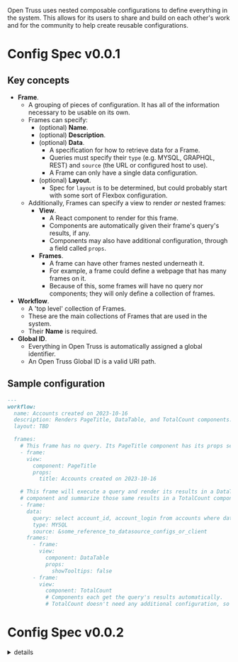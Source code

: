 Open Truss uses nested composable configurations to define everything in the system. This allows for its users to share and build on each other's work and for the community to help create reusable configurations.

# Config Spec v0.0.1

## Key concepts
- **Frame**.
  - A grouping of pieces of configuration. It has all of the information necessary to be usable on its own.
  - Frames can specify:
    - (optional) **Name**.
    - (optional) **Description**.
    - (optional) **Data**.
      - A specification for how to retrieve data for a Frame.
      - Queries must specify their `type` (e.g. MYSQL, GRAPHQL, REST) and `source` (the URL or configured host to use).
      - A Frame can only have a single data configuration.
    - (optional) **Layout**.
      - Spec for `layout` is to be determined, but could probably start with some sort of Flexbox configuration.
  - Additionally, Frames can specify a view to render _or_ nested frames:
    - **View**.
      - A React component to render for this frame.
      - Components are automatically given their frame's query's results, if any.
      - Components may also have additional configuration, through a field called `props`.
    - **Frames**.
      - A frame can have other frames nested underneath it.
      - For example, a frame could define a webpage that has many frames on it.
      - Because of this, some frames will have no query nor components; they will only define a collection of frames.
- **Workflow**.
  - A 'top level' collection of Frames.
  - These are the main collections of Frames that are used in the system.
  - Their **Name** is required.
- **Global ID**.
  - Everything in Open Truss is automatically assigned a global identifier.
  - An Open Truss Global ID is a valid URI path.

## Sample configuration

```md
---
workflow:
  name: Accounts created on 2023-10-16
  description: Renders PageTitle, DataTable, and TotalCount components.
  layout: TBD

  frames:
    # This frame has no query. Its PageTitle component has its props set in the configuration.
    - frame:
      view:
        component: PageTitle
        props:
          title: Accounts created on 2023-10-16

    # This frame will execute a query and render its results in a DataTable
    # component and summarize those same results in a TotalCount component.
    - frame:
      data:
        query: select account_id, account_login from accounts where date(created_at) = '2023-10-16' order by id desc;
        type: MYSQL
        source: &some_reference_to_datasource_configs_or_client
      frames:
        - frame:
          view:
            component: DataTable
            props:
              showTooltips: false
        - frame:
          view:
            component: TotalCount
            # Components each get the query's results automatically.
            # TotalCount doesn't need any additional configuration, so we pass nothing in.
```

# Config Spec v0.0.2

<details>

<summary>details</summary>

## Key concepts

- **signals** - This is a global state store that can be accessed by all parts of the workflow.
  - This will allow us to easily share state across workflows, components, and data.
  - Workflows, components, and data declare what signals they need and we can validate at config compile time when the workflow is not configured with the needed signals. If a signal is is missing we can do things like show a warning to the user or auto-suggest adding signals to their config.
- **frameRender** - This is tells the render how to render the current level of frames.
  - By default it will render frames inline.
  - The `sequence` annotation tells the renderer to render only one frame at a time. We will pass in navigation functions into components which will allow them to tell the render to move to the next / prev frames. We can persist a cursor to local / server storage saying where the user is in the workflow and the renderer can use that to render the appropriate frame on page load.
- **storedQuery** - This data type tells the renderer to use stored queries to fetch results.
  - If the current url matches `/stored_queries/id/sessions/id`
    - it issues a GET request to fetch results from that url (it shows a loading indicator while results are being fetched by the stored query backend)
    - else if there are signals in the global store that match the parameters needed for the query
      - It sends a POST to create stored query, sets the cursor for the current location in the workflow, then redirects to the stored query url returned by the POST. The redirect will trigger the first part of this condition.
    - else redirect the user back to the beginning of the workflow.
  - The `pageSize` annotation sets how many results to show per page. Default 1.
  - Components will be given navigation functions. There will be a navigation function that moves to the next page of results (e.g. increments the pagination, fetches more results, and re-renders the frame).
- **Local / server store** - We can persist values to local storage or the server.
  - This is useful for persisting workflow and pagination cursors among other values.
  - For the server store, we can add a `store` column to the workflow sessions table to hold arbitrary json data.

## Sample configuration

```yaml
// Worfklow name: Get all issues for a given user
// This is a multi-stage workflow
// 1. Show input form to add account_id
// 2. User inputs account_id
// 3. Shows list of issues belonging to that account_id
workflow:
  version: 1
  signal:
    - account_id: number
  frameRender: sequence
  frames:
    - frame:
      view:
        component: OTInputForm
        props:
          fields:
            - :account_id
    - frame:
      data:
        query: >\n
          SELECT id AS issue_id
          FROM issues
          WHERE author_id = :account_id
        mapColumns:
          issue_id: issue_ids // TableOfIssues takes issue_ids
        type: storedQuery
        pageSize: 50
        source: mysql1
      frames:
        - frame:
          view:
            component: OTStoredQueryToolbar
        - frame:
          view:
            component: TableOfIssues
```

</details>
